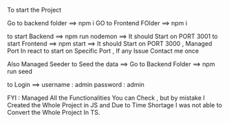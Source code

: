 To start the Project

Go to backend folder ==> npm i GO to Frontend FOlder ==> npm i

to start Backend ==> npm run nodemon ==> It should Start on PORT 3001 to start Frontend ==> npm start ==> It should Start on PORT 3000 , Managed Port In react to start on Specific Port , If any Issue Contact me once

Also Managed Seeder to Seed the data ==> Go to Backend Folder ==> npm run seed

to Login ==> username : admin password : admin

FYI : Managed All the Functionalities You can Check , but by mistake I Created the Whole Project in JS and Due to Time Shortage I was not able to Convert the Whole Project In TS.